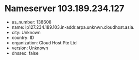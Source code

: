 # Nameserver 103.189.234.127

* as_number: 138608
* name: ip127.234.189.103.in-addr.arpa.unknwn.cloudhost.asia.
* city: Unknown
* country: ID
* organization: Cloud Host Pte Ltd
* version: Unknown
* dnssec: false
